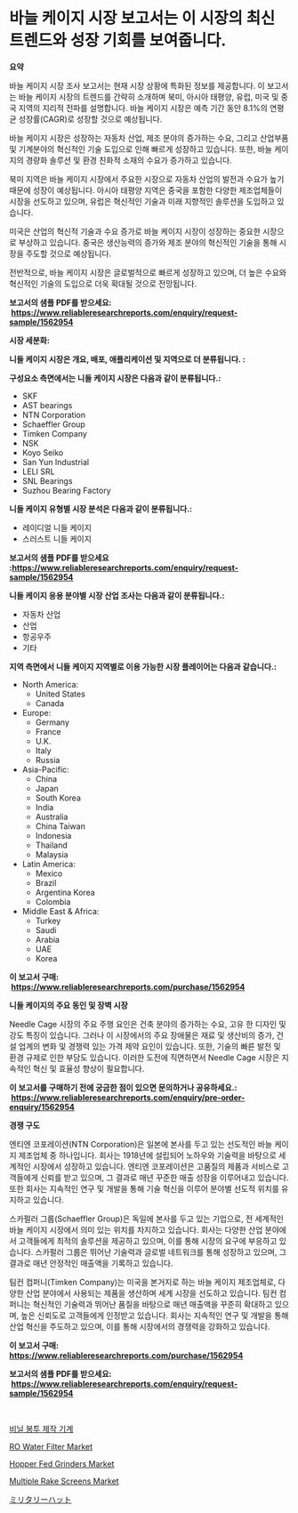 <p><h1>바늘 케이지 시장 보고서는 이 시장의 최신 트렌드와 성장 기회를 보여줍니다.</h1></p><p><strong>요약</strong></p>
<p><p>바늘 케이지 시장 조사 보고서는 현재 시장 상황에 특화된 정보를 제공합니다. 이 보고서는 바늘 케이지 시장의 트렌드를 간략히 소개하며 북미, 아시아 태평양, 유럽, 미국 및 중국 지역의 지리적 전파를 설명합니다. 바늘 케이지 시장은 예측 기간 동안 8.1%의 연평균 성장률(CAGR)로 성장할 것으로 예상됩니다.</p><p>바늘 케이지 시장은 성장하는 자동차 산업, 제조 분야의 증가하는 수요, 그리고 산업부품 및 기계분야의 혁신적인 기술 도입으로 인해 빠르게 성장하고 있습니다. 또한, 바늘 케이지의 경량화 솔루션 및 환경 친화적 소재의 수요가 증가하고 있습니다.</p><p>북미 지역은 바늘 케이지 시장에서 주요한 시장으로 자동차 산업의 발전과 수요가 높기 때문에 성장이 예상됩니다. 아시아 태평양 지역은 중국을 포함한 다양한 제조업체들이 시장을 선도하고 있으며, 유럽은 혁신적인 기술과 미래 지향적인 솔루션을 도입하고 있습니다.</p><p>미국은 산업의 혁신적 기술과 수요 증가로 바늘 케이지 시장이 성장하는 중요한 시장으로 부상하고 있습니다. 중국은 생산능력의 증가와 제조 분야의 혁신적인 기술을 통해 시장을 주도할 것으로 예상됩니다.</p><p>전반적으로, 바늘 케이지 시장은 글로벌적으로 빠르게 성장하고 있으며, 더 높은 수요와 혁신적인 기술의 도입으로 더욱 확대될 것으로 전망됩니다.</p></p>
<p><strong>보고서의 샘플 PDF를 받으세요: &nbsp;<a href="https://www.reliableresearchreports.com/enquiry/request-sample/1562954">https://www.reliableresearchreports.com/enquiry/request-sample/1562954</a></strong></p>
<p><strong>시장 세분화:</strong></p>
<p><strong> 니들 케이지 시장은 개요, 배포, 애플리케이션 및 지역으로 더 분류됩니다. :</strong></p>
<p><strong>구성요소 측면에서는 니들 케이지 시장은 다음과 같이 분류됩니다.:</strong></p>
<p><ul><li>SKF</li><li>AST bearings</li><li>NTN Corporation</li><li>Schaeffler Group</li><li>Timken Company</li><li>NSK</li><li>Koyo Seiko</li><li>San Yun Industrial</li><li>LELI SRL</li><li>SNL Bearings</li><li>Suzhou Bearing Factory</li></ul></p>
<p><strong> 니들 케이지 유형별 시장 분석은 다음과 같이 분류됩니다.:</strong></p>
<p><ul><li>레이디얼 니들 케이지</li><li>스러스트 니들 케이지</li></ul></p>
<p><strong>보고서의 샘플 PDF를 받으세요 :<a href="https://www.reliableresearchreports.com/enquiry/request-sample/1562954">https://www.reliableresearchreports.com/enquiry/request-sample/1562954</a></strong></p>
<p><strong> 니들 케이지 응용 분야별 시장 산업 조사는 다음과 같이 분류됩니다.:</strong></p>
<p><ul><li>자동차 산업</li><li>산업</li><li>항공우주</li><li>기타</li></ul></p>
<p><strong>지역 측면에서 니들 케이지 지역별로 이용 가능한 시장 플레이어는 다음과 같습니다.:</strong></p>
<p><ul>
    <li>
        North America:
        <ul>
            <li>United States</li>
            <li>Canada</li>
        </ul>
    </li>
    <li>
        Europe:
        <ul>
            <li>Germany</li>
            <li>France</li>
            <li>U.K.</li>
            <li>Italy</li>
            <li>Russia</li>
        </ul>
    </li>
    <li>
        Asia-Pacific:
        <ul>
            <li>China</li>
            <li>Japan</li>
            <li>South Korea</li>
            <li>India</li>
            <li>Australia</li>
            <li>China Taiwan</li>
            <li>Indonesia</li>
            <li>Thailand</li>
            <li>Malaysia</li>
        </ul>
    </li>
    <li>
        Latin America:
        <ul>
            <li>Mexico</li>
            <li>Brazil</li>
            <li>Argentina Korea</li>
            <li>Colombia</li>
        </ul>
    </li>
    <li>
        Middle East & Africa:
        <ul>
            <li>Turkey</li>
            <li>Saudi</li>
            <li>Arabia</li>
            <li>UAE</li>
            <li>Korea</li>
        </ul>
    </li>
    </ul></p>
<p><strong>이 보고서 구매: &nbsp;<a href="https://www.reliableresearchreports.com/purchase/1562954">https://www.reliableresearchreports.com/purchase/1562954</a></strong></p>
<p><strong>니들 케이지의 주요 동인 및 장벽 시장</strong></p>
<p><p>Needle Cage 시장의 주요 주행 요인은 건축 분야의 증가하는 수요, 고유 한 디자인 및 강도 특징이 있습니다. 그러나 이 시장에서의 주요 장애물은 재료 및 생산비의 증가, 건설 업계의 변화 및 경쟁력 있는 가격 제약 요인이 있습니다. 또한, 기술의 빠른 발전 및 환경 규제로 인한 부담도 있습니다. 이러한 도전에 직면하면서 Needle Cage 시장은 지속적인 혁신 및 효율성 향상이 필요합니다.</p></p>
<p><strong>이 보고서를 구매하기 전에 궁금한 점이 있으면 문의하거나 공유하세요.: &nbsp;<a href="https://www.reliableresearchreports.com/enquiry/pre-order-enquiry/1562954">https://www.reliableresearchreports.com/enquiry/pre-order-enquiry/1562954</a></strong></p>
<p><strong>경쟁 구도</strong></p>
<p><p>엔티엔 코포레이션(NTN Corporation)은 일본에 본사를 두고 있는 선도적인 바늘 케이지 제조업체 중 하나입니다. 회사는 1918년에 설립되어 노하우와 기술력을 바탕으로 세계적인 시장에서 성장하고 있습니다. 엔티엔 코포레이션은 고품질의 제품과 서비스로 고객들에게 신뢰를 받고 있으며, 그 결과로 매년 꾸준한 매출 성장을 이루어내고 있습니다. 또한 회사는 지속적인 연구 및 개발을 통해 기술 혁신을 이루어 분야별 선도적 위치를 유지하고 있습니다.</p><p>스카펄러 그룹(Schaeffler Group)은 독일에 본사를 두고 있는 기업으로, 전 세계적인 바늘 케이지 시장에서 의미 있는 위치를 차지하고 있습니다. 회사는 다양한 산업 분야에서 고객들에게 최적의 솔루션을 제공하고 있으며, 이를 통해 시장의 요구에 부응하고 있습니다. 스카펄러 그룹은 뛰어난 기술력과 글로벌 네트워크를 통해 성장하고 있으며, 그 결과로 매년 안정적인 매출액을 기록하고 있습니다.</p><p>팀컨 컴퍼니(Timken Company)는 미국을 본거지로 하는 바늘 케이지 제조업체로, 다양한 산업 분야에서 사용되는 제품을 생산하며 세계 시장을 선도하고 있습니다. 팀컨 컴퍼니는 혁신적인 기술력과 뛰어난 품질을 바탕으로 매년 매출액을 꾸준히 확대하고 있으며, 높은 신뢰도로 고객들에게 인정받고 있습니다. 회사는 지속적인 연구 및 개발을 통해 산업 혁신을 주도하고 있으며, 이를 통해 시장에서의 경쟁력을 강화하고 있습니다.</p></p>
<p><strong>이 보고서 구매: &nbsp; <a href="https://www.reliableresearchreports.com/purchase/1562954">https://www.reliableresearchreports.com/purchase/1562954</a></strong></p>
<p><strong>보고서의 샘플 PDF를 받으세요: &nbsp;<a href="https://www.reliableresearchreports.com/enquiry/request-sample/1562954">https://www.reliableresearchreports.com/enquiry/request-sample/1562954</a></strong><strong></strong></p>
<p>&nbsp;</p>
<p><p><a href="https://github.com/akzkkws047661437/Market-Research-Report-List-1/blob/main/63516255067.md">비닐 봉투 제작 기계</a></p><p><a href="https://github.com/abdelrhmankishk22/Market-Research-Report-List-3/blob/main/ro-water-filter-market.md">RO Water Filter Market</a></p><p><a href="https://issuu.com/reportprime-2/docs/hopper-fed-grinders-market-size-2030.pptx">Hopper Fed Grinders Market</a></p><p><a href="https://issuu.com/reportprime-2/docs/multiple-rake-screens-market-size-2030.pptx">Multiple Rake Screens Market</a></p><p><a href="https://github.com/EstelWisozk1/Market-Research-Report-List-1/blob/main/21375105452.md">ミリタリーハット</a></p></p>